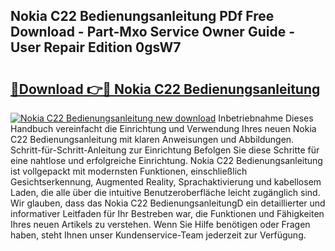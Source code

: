 ## Nokia C22 Bedienungsanleitung PDf Free Download - Part-Mxo Service Owner Guide - User Repair Edition 0gsW7

# <h2><a href="http://df1977.blite.top/?on=Nokia+C22+Bedienungsanleitung">🔗Download 👉🔴 Nokia C22 Bedienungsanleitung</a></h2>

[![Nokia C22 Bedienungsanleitung new download](https://i.imgur.com/lujVjoI.png)](http://df1977.blite.top/?on=Nokia+C22+Bedienungsanleitung)
Inbetriebnahme Dieses Handbuch vereinfacht die Einrichtung und Verwendung Ihres neuen Nokia C22 Bedienungsanleitung mit klaren Anweisungen und Abbildungen. Schritt-für-Schritt-Anleitung zur Einrichtung Befolgen Sie diese Schritte für eine nahtlose und erfolgreiche Einrichtung. Nokia C22 Bedienungsanleitung ist vollgepackt mit modernsten Funktionen, einschließlich Gesichtserkennung, Augmented Reality, Sprachaktivierung und kabellosem Laden, die alle über die intuitive Benutzeroberfläche leicht zugänglich sind. Wir glauben, dass das Nokia C22 BedienungsanleitungD ein detaillierter und informativer Leitfaden für Ihr Bestreben war, die Funktionen und Fähigkeiten Ihres neuen Artikels zu verstehen. Wenn Sie Hilfe benötigen oder Fragen haben, steht Ihnen unser Kundenservice-Team jederzeit zur Verfügung.
